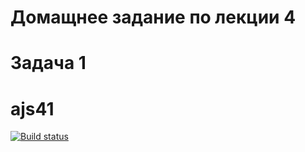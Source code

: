 # Домащнее задание по лекции 4
# Задача 1
# ajs41 

[![Build status](https://ci.appveyor.com/api/projects/status/xpec0ubd9pc7w70l?svg=true)](https://ci.appveyor.com/project/IsmagilovRF/ajs41)
